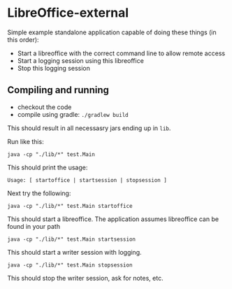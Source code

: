 # LibreOffice-external

Simple example standalone application capable of doing these things (in this order): 

- Start a libreoffice with the correct command line to allow remote access
- Start a logging session using this libreoffice
- Stop this logging session

## Compiling and running

- checkout the code
- compile using gradle: `./gradlew build`

This should result in all necessasry jars ending up in `lib`.

Run like this: 

`java -cp "./lib/*" test.Main`

This should print the usage: 

    Usage: [ startoffice | startsession | stopsession ]

Next try the following: 

`java -cp "./lib/*" test.Main startoffice`

This should start a libreoffice. The application assumes libreoffice can be found in your path

`java -cp "./lib/*" test.Main startsession`

This should start a writer session with logging.

`java -cp "./lib/*" test.Main stopsession`

This should stop the writer session, ask for notes, etc.



